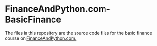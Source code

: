 # FinanceAndPython.com-BasicFinance
The files in this repository are the source code files for the basic finance course on <a href="FinanceAndPython.com">FinanceAndPython.com.</a>
